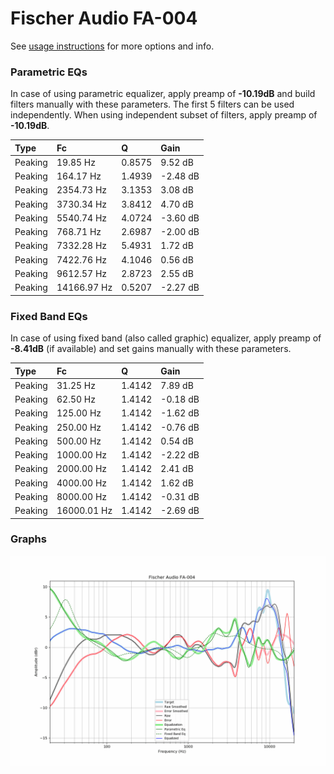 # Fischer Audio FA-004
See [usage instructions](https://github.com/jaakkopasanen/AutoEq#usage) for more options and info.

### Parametric EQs
In case of using parametric equalizer, apply preamp of **-10.19dB** and build filters manually
with these parameters. The first 5 filters can be used independently.
When using independent subset of filters, apply preamp of **-10.19dB**.

| Type    | Fc          |      Q | Gain     |
|:--------|:------------|:-------|:---------|
| Peaking | 19.85 Hz    | 0.8575 | 9.52 dB  |
| Peaking | 164.17 Hz   | 1.4939 | -2.48 dB |
| Peaking | 2354.73 Hz  | 3.1353 | 3.08 dB  |
| Peaking | 3730.34 Hz  | 3.8412 | 4.70 dB  |
| Peaking | 5540.74 Hz  | 4.0724 | -3.60 dB |
| Peaking | 768.71 Hz   | 2.6987 | -2.00 dB |
| Peaking | 7332.28 Hz  | 5.4931 | 1.72 dB  |
| Peaking | 7422.76 Hz  | 4.1046 | 0.56 dB  |
| Peaking | 9612.57 Hz  | 2.8723 | 2.55 dB  |
| Peaking | 14166.97 Hz | 0.5207 | -2.27 dB |

### Fixed Band EQs
In case of using fixed band (also called graphic) equalizer, apply preamp of **-8.41dB**
(if available) and set gains manually with these parameters.

| Type    | Fc          |      Q | Gain     |
|:--------|:------------|:-------|:---------|
| Peaking | 31.25 Hz    | 1.4142 | 7.89 dB  |
| Peaking | 62.50 Hz    | 1.4142 | -0.18 dB |
| Peaking | 125.00 Hz   | 1.4142 | -1.62 dB |
| Peaking | 250.00 Hz   | 1.4142 | -0.76 dB |
| Peaking | 500.00 Hz   | 1.4142 | 0.54 dB  |
| Peaking | 1000.00 Hz  | 1.4142 | -2.22 dB |
| Peaking | 2000.00 Hz  | 1.4142 | 2.41 dB  |
| Peaking | 4000.00 Hz  | 1.4142 | 1.62 dB  |
| Peaking | 8000.00 Hz  | 1.4142 | -0.31 dB |
| Peaking | 16000.01 Hz | 1.4142 | -2.69 dB |

### Graphs
![](./Fischer%20Audio%20FA-004.png)